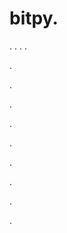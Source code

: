 # bitpy.
.
.
.
.












.






















































.
























.



























.

















































































.































































.































































































.















.


































































.





































































